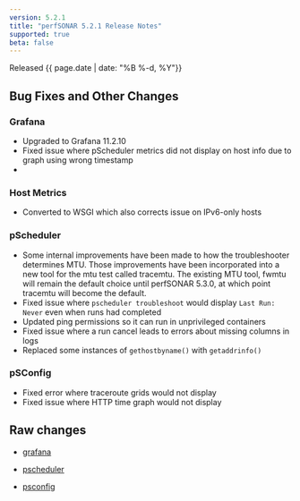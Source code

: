 ```yaml
---
version: 5.2.1
title: "perfSONAR 5.2.1 Release Notes"
supported: true
beta: false
---
```


Released {{ page.date | date: "%B %-d, %Y"}}


Bug Fixes and Other Changes
---------------------

### Grafana
- Upgraded to Grafana 11.2.10
- Fixed issue where pScheduler metrics did not display on host info due to graph using wrong timestamp
- 
### Host Metrics
- Converted to WSGI which also corrects issue on IPv6-only hosts

### pScheduler
- Some internal improvements have been made to how the troubleshooter determines MTU. Those improvements have been incorporated into a new tool for the mtu test called tracemtu. The existing MTU tool, fwmtu will remain the default choice until perfSONAR 5.3.0, at which point tracemtu will become the default.
- Fixed issue where `pscheduler troubleshoot` would display `Last Run: Never` even when runs had completed
- Updated ping permissions so it can run in unprivileged containers
- Fixed issue where a run cancel leads to errors about missing columns in logs
- Replaced some instances of `gethostbyname()` with `getaddrinfo()`

### pSConfig
- Fixed error where traceroute grids would not display
- Fixed issue where HTTP time graph would not display


Raw changes
-----------

-   [grafana](https://github.com/perfsonar/grafana/compare/v5.2.0...v5.2.1)

-   [pscheduler](https://github.com/perfsonar/pscheduler/compare/v5.2.0...v5.2.1)
-   [psconfig](https://github.com/perfsonar/psconfig/compare/v5.2.0...v5.2.1)
